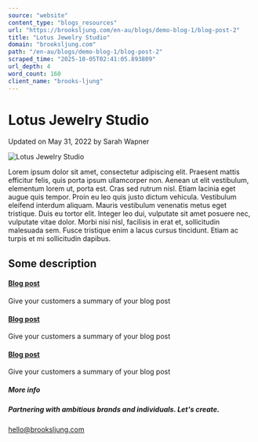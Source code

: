 ```yaml
---
source: "website"
content_type: "blogs_resources"
url: "https://brooksljung.com/en-au/blogs/demo-blog-1/blog-post-2"
title: "Lotus Jewelry Studio"
domain: "brooksljung.com"
path: "/en-au/blogs/demo-blog-1/blog-post-2"
scraped_time: "2025-10-05T02:41:05.893809"
url_depth: 4
word_count: 160
client_name: "brooks-ljung"
---
```


# Lotus Jewelry Studio

Updated on  May 31, 2022 by  Sarah Wapner

![Lotus Jewelry Studio](//brooksljung.com/cdn/shop/articles/Screenshot_2022-05-31_105132.jpg?v=1654029132&width=2200)

Lorem ipsum dolor sit amet, consectetur adipiscing elit. Praesent mattis efficitur felis, quis porta ipsum ullamcorper non. Aenean ut elit vestibulum, elementum lorem ut, porta est. Cras sed rutrum nisl. Etiam lacinia eget augue quis tempor. Proin eu leo quis justo dictum vehicula. Vestibulum eleifend interdum aliquam. Mauris vestibulum venenatis metus eget tristique. Duis eu tortor elit. Integer leo dui, vulputate sit amet posuere nec, vulputate vitae dolor. Morbi nisi nisl, facilisis in erat et, sollicitudin malesuada sem. Fusce tristique enim a lacus cursus tincidunt. Etiam ac turpis et mi sollicitudin dapibus.

## Some description

#### [Blog post](javasccript:;)

Give your customers a summary of your blog post

#### [Blog post](javasccript:;)

Give your customers a summary of your blog post

#### [Blog post](javasccript:;)

Give your customers a summary of your blog post

##### More info

##### Partnering with ambitious brands and individuals. Let's create.

[hello@brooksljung.com](mailto:hello@brooksljung.com "mailto:hello@brooksljung.com")